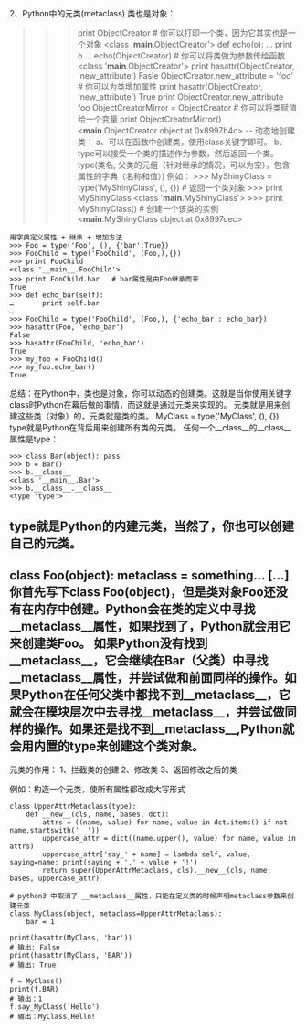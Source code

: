 2、Python中的元类(metaclass)
类也是对象：
>>> print ObjectCreator     # 你可以打印一个类，因为它其实也是一个对象
<class '__main__.ObjectCreator'>
>>> def echo(o):
…       print o
…
>>> echo(ObjectCreator)                 # 你可以将类做为参数传给函数
<class '__main__.ObjectCreator'>
>>> print hasattr(ObjectCreator, 'new_attribute')
Fasle
>>> ObjectCreator.new_attribute = 'foo' #  你可以为类增加属性
>>> print hasattr(ObjectCreator, 'new_attribute')
True
>>> print ObjectCreator.new_attribute
foo
>>> ObjectCreatorMirror = ObjectCreator # 你可以将类赋值给一个变量
>>> print ObjectCreatorMirror()
<__main__.ObjectCreator object at 0x8997b4c>
--
动态地创建类：
a、可以在函数中创建类，使用class关键字即可。
b、type可以接受一个类的描述作为参数，然后返回一个类。
	type(类名, 父类的元组（针对继承的情况，可以为空），包含属性的字典（名称和值）)
	例如：
	>>> MyShinyClass = type('MyShinyClass', (), {})  # 返回一个类对象
	>>> print MyShinyClass
	<class '__main__.MyShinyClass'>
	>>> print MyShinyClass()  #  创建一个该类的实例
	<__main__.MyShinyClass object at 0x8997cec>

	用字典定义属性 + 继承 + 增加方法
	>>> Foo = type('Foo', (), {'bar':True})
	>>> FooChild = type('FooChild', (Foo,),{})
	>>> print FooChild
	<class '__main__.FooChild'>
	>>> print FooChild.bar   # bar属性是由Foo继承而来
	True
	>>> def echo_bar(self):
	…       print self.bar
	…
	>>> FooChild = type('FooChild', (Foo,), {'echo_bar': echo_bar})
	>>> hasattr(Foo, 'echo_bar')
	False
	>>> hasattr(FooChild, 'echo_bar')
	True
	>>> my_foo = FooChild()
	>>> my_foo.echo_bar()
	True

总结：在Python中，类也是对象，你可以动态的创建类。这就是当你使用关键字class时Python在幕后做的事情，而这就是通过元类来实现的。
元类就是用来创建这些类（对象）的，元类就是类的类。
MyClass = type('MyClass', (), {})
type就是Python在背后用来创建所有类的元类。
任何一个__class__的__class__属性是type：
```
>>> class Bar(object): pass
>>> b = Bar()
>>> b.__class__
<class '__main__.Bar'>
>>> b.__class__.__class__
<type 'type'>
```
type就是Python的内建元类，当然了，你也可以创建自己的元类。
--
class Foo(object):
	__metaclass__ = something…
[…]
你首先写下class Foo(object)，但是类对象Foo还没有在内存中创建。Python会在类的定义中寻找__metaclass__属性，如果找到了，Python就会用它来创建类Foo。
如果Python没有找到__metaclass__，它会继续在Bar（父类）中寻找__metaclass__属性，并尝试做和前面同样的操作。如果Python在任何父类中都找不到__metaclass__，它就会在模块层次中去寻找__metaclass__，并尝试做同样的操作。如果还是找不到__metaclass__,Python就会用内置的type来创建这个类对象。
--
元类的作用：
1、拦截类的创建
2、修改类
3、返回修改之后的类

例如：构造一个元类，使所有属性都改成大写形式
```
class UpperAttrMetaclass(type):
    def __new__(cls, name, bases, dct):
        attrs = ((name, value) for name, value in dct.items() if not name.startswith('__'))
        uppercase_attr = dict((name.upper(), value) for name, value in attrs)
        uppercase_attr['say_' + name] = lambda self, value, saying=name: print(saying + ',' + value + '!')
        return super(UpperAttrMetaclass, cls).__new__(cls, name, bases, uppercase_attr)

# python3 中取消了 __metaclass__属性，只能在定义类的时候声明metaclass参数来创建元类
class MyClass(object, metaclass=UpperAttrMetaclass):
    bar = 1

print(hasattr(MyClass, 'bar'))
# 输出: False
print(hasattr(MyClass, 'BAR'))
# 输出: True

f = MyClass()
print(f.BAR)
# 输出：1
f.say_MyClass('Hello')
# 输出：MyClass,Hello!
```
